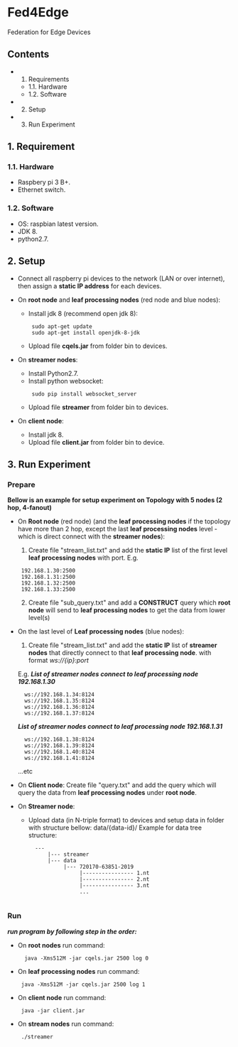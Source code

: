 # Fed4Edge
Federation for Edge Devices

## Contents
* 1. Requirements
   * 1.1. Hardware
   * 1.2. Software
* 2. Setup
* 3. Run Experiment

## 1. Requirement
### 1.1. Hardware
  - Raspbery pi 3 B+.
  - Ethernet switch.

### 1.2. Software
  - OS: raspbian latest version.
  - JDK 8.
  - python2.7.
  
 ## 2. Setup
 * Connect all raspberry pi devices to the network (LAN or over internet), then assign a **static IP address** for each devices.
 * On **root node** and **leaf processing nodes** (red node and blue nodes):
   - Install jdk 8 (recommend open jdk 8): 
     ```
      sudo apt-get update
      sudo apt-get install openjdk-8-jdk
     ```
   - Upload file **cqels.jar** from folder bin to devices.
  
 * On **streamer nodes**:
   - Install Python2.7.
   - Install python websocket:
     ```
      sudo pip install websocket_server
     ```
    - Upload file **streamer** from folder bin to devices.
  * On **client node**:
    - Install jdk 8.
    - Upload file **client.jar** from folder bin to device.
    
 ## 3. Run Experiment
 ### Prepare
 **Bellow is an example for setup experiment on Topology with 5 nodes (2 hop, 4-fanout)**
 
 * On **Root node** (red node) (and the **leaf processing nodes** if the topology have more than 2 hop, except the last **leaf processing nodes** level - which is direct connect with the **streamer nodes**):
   1. Create file "stream_list.txt" and add the **static IP** list of the first level **leaf processing nodes** with port.
   E.g.
   ```
    192.168.1.30:2500
    192.168.1.31:2500
    192.168.1.32:2500
    192.168.1.33:2500
   ```
   2. Create file "sub_query.txt" and add a **CONSTRUCT** query which **root node** will send to **leaf processing nodes** to get the data from lower level(s)

* On the last level of **Leaf processing nodes** (blue nodes):
  1. Create file "stream_list.txt" and add the **static IP** list of **streamer nodes** that directly connect to that **leaf processing node**. with format _ws://{ip}:port_
  
  E.g.
  ***List of streamer nodes connect to leaf processing node 192.168.1.30***
  ```
    ws://192.168.1.34:8124
    ws://192.168.1.35:8124
    ws://192.168.1.36:8124
    ws://192.168.1.37:8124
  ```
  
  ***List of streamer nodes connect to leaf processing node 192.168.1.31***
  ```
    ws://192.168.1.38:8124
    ws://192.168.1.39:8124
    ws://192.168.1.40:8124
    ws://192.168.1.41:8124
  ```
  ...etc
  
* On **Client node**:
  Create file "query.txt" and add the query which will query the data from **leaf processing nodes** under **root node**.

* On **Streamer node**:
  - Upload data (in N-triple format) to devices and setup data in folder with structure bellow:
    data/{data-id}/
  Example for data tree structure:
    ```
      ---
          |--- streamer
          |--- data
               |--- 720170-63851-2019
                    |---------------- 1.nt
                    |---------------- 2.nt
                    |---------------- 3.nt
                    ...
          
    ```
 
 ### Run
 ***run program by following step in the order:***
 * On **root nodes** run command:
   ```
     java -Xms512M -jar cqels.jar 2500 log 0
   ```
 * On **leaf processing nodes** run command:
   ```
    java -Xms512M -jar cqels.jar 2500 log 1
   ```
 * On **client node** run command:
   ```
    java -jar client.jar
   ```
 * On **stream nodes** run command:
   ```
    ./streamer
   ```
   
